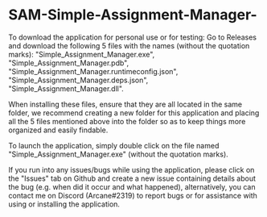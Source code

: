 # SAM-Simple-Assignment-Manager-

To download the application for personal use or for testing: Go to Releases and download the following 5 files with the names (without the quotation marks): "Simple_Assignment_Manager.exe", "Simple_Assignment_Manager.pdb", "Simple_Assignment_Manager.runtimeconfig.json", "Simple_Assignment_Manager.deps.json", "Simple_Assignment_Manager.dll".

When installing these files, ensure that they are all located in the same folder, we recommend creating a new folder for this application and placing all the 5 files mentioned above into the folder so as to keep things more organized and easily findable.

To launch the application, simply double click on the file named "Simple_Assignment_Manager.exe" (without the quotation marks).

If you run into any issues/bugs while using the application, please click on the "Issues" tab on Github and create a new issue containing details about the bug (e.g. when did it occur and  what happened), alternatively, you can contact me on Discord (Arcane#2319) to report bugs or for assistance with using or installing the application.
